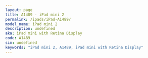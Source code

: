 ```yaml
---
layout: page
title: A1489 - iPad mini 2
permalink: /ipads/iPad-A1489/
model_name: iPad mini 2
description: undefined
aka: iPad mini with Retina Display
code: A1489
sim: undefined
keywords: "iPad mini 2, A1489, iPad mini with Retina Display"
---
```

